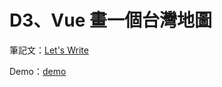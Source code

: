 # D3、Vue 畫一個台灣地圖

筆記文：[Let's Write](https://letswrite.tw/d3-vue-taiwan-map/)

Demo：[demo](https://letswritetw.github.io/letswrite-taiwan-map-basic/)

